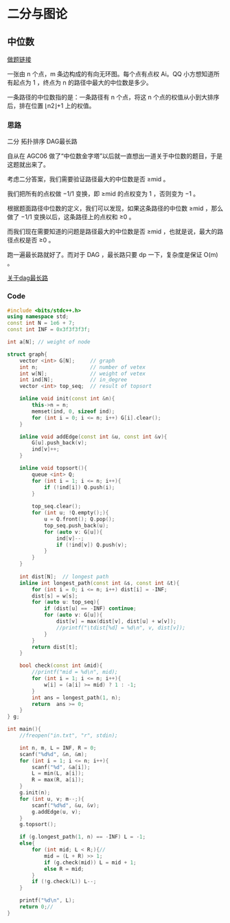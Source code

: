 # 二分与图论

## 中位数

[做题链接](https://acm.ecnu.edu.cn/problem/3681/)

一张由 n 个点，m 条边构成的有向无环图。每个点有点权 Ai。QQ 小方想知道所有起点为 1 ，终点为 n 的路径中最大的中位数是多少。

一条路径的中位数指的是：一条路径有 n 个点，将这 n 个点的权值从小到大排序后，排在位置 ⌊n2⌋+1 上的权值。

### 思路

二分 拓扑排序 DAG最长路

自从在 AGC06 做了“中位数金字塔”以后就一直想出一道关于中位数的题目，于是这题就出来了。

考虑二分答案，我们需要验证路径最大的中位数是否 ≥mid 。

我们把所有的点权做 −1/1 变换，即 ≥mid 的点权变为 1 ，否则变为 −1 。

根据题面路径中位数的定义，我们可以发现，如果这条路径的中位数 ≥mid ，那么做了 −1/1 变换以后，这条路径上的点权和 ≥0 。

而我们现在需要知道的问题是路径最大的中位数是否 ≥mid ，也就是说，最大的路径点权是否 ≥0 。

跑一遍最长路就好了。而对于 DAG ，最长路只要 dp 一下，复杂度是保证 O(m) 。

[关于dag最长路](https://www.cnblogs.com/aiyi2000/p/9424954.html)

### Code

```c++
#include <bits/stdc++.h>
using namespace std;
const int N = 1e6 + 7;
const int INF = 0x3f3f3f3f;

int a[N]; // weight of node

struct graph{
    vector <int> G[N];     // graph
    int n;                 // number of vetex 
    int w[N];              // weight of vetex
    int ind[N];            // in_degree
    vector <int> top_seq;  // result of topsort

    inline void init(const int &n){
        this->n = n;
        memset(ind, 0, sizeof ind);
        for (int i = 0; i <= n; i++) G[i].clear();
    }

    inline void addEdge(const int &u, const int &v){
        G[u].push_back(v);
        ind[v]++;
    }

    inline void topsort(){
        queue <int> Q;
        for (int i = 1; i <= n; i++){
            if (!ind[i]) Q.push(i);
        }
        
        top_seq.clear();
        for (int u; !Q.empty();){
            u = Q.front(); Q.pop();
            top_seq.push_back(u);
            for (auto v: G[u]){
                ind[v]--;
                if (!ind[v]) Q.push(v);
            }
        }
    }
    
    int dist[N];  // longest path
    inline int longest_path(const int &s, const int &t){
        for (int i = 0; i <= n; i++) dist[i] = -INF;
        dist[s] = w[s];
        for (auto u: top_seq){
            if (dist[u] == -INF) continue;
            for (auto v: G[u]){
                dist[v] = max(dist[v], dist[u] + w[v]);
                //printf("\tdist[%d] = %d\n", v, dist[v]);
            }
        }
        return dist[t];
    }

    bool check(const int &mid){
        //printf("mid = %d\n", mid);
        for (int i = 1; i <= n; i++){
            w[i] = (a[i] >= mid) ? 1 : -1;
        }
		int ans = longest_path(1, n);
        return  ans >= 0;
    }
} g;

int main(){
    //freopen("in.txt", "r", stdin);

    int n, m, L = INF, R = 0;
    scanf("%d%d", &n, &m);
    for (int i = 1; i <= n; i++){
        scanf("%d", &a[i]);
		L = min(L, a[i]);
        R = max(R, a[i]);
    }
    g.init(n);
    for (int u, v; m--;){
        scanf("%d%d", &u, &v);
        g.addEdge(u, v);
    }
    g.topsort();

	if (g.longest_path(1, n) == -INF) L = -1;
	else{
		for (int mid; L < R;){//
			mid = (L + R) >> 1;
			if (g.check(mid)) L = mid + 1;
			else R = mid;
		}
		if (!g.check(L)) L--;
	}

    printf("%d\n", L);
    return 0;//
}
```